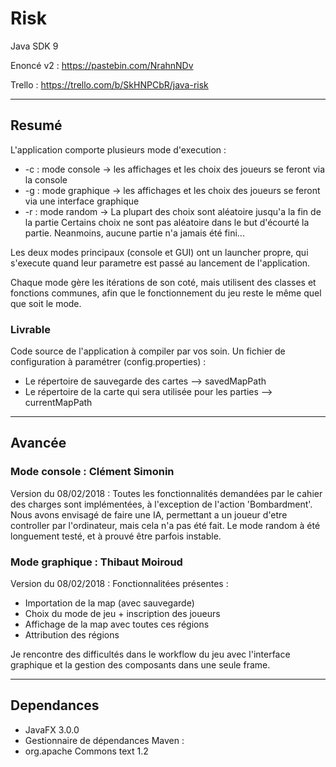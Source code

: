 # Risk

Java SDK 9

Enoncé v2 : https://pastebin.com/NrahnNDv

Trello : https://trello.com/b/SkHNPCbR/java-risk

-------------------------------------------------------------

## Resumé 

L'application comporte plusieurs mode d'execution :
 - -c : mode console -> les affichages et les choix des joueurs se feront via la console
 - -g : mode graphique -> les affichages et les choix des joueurs se feront via une interface graphique
 - -r : mode random -> La plupart des choix sont aléatoire jusqu'a la fin de la partie
        Certains choix ne sont pas aléatoire dans le but d'écourté la partie. Neanmoins, aucune partie n'a jamais été fini...
 
Les deux modes principaux (console et GUI) ont un launcher propre, qui s'execute quand leur parametre est passé au lancement de l'application.

Chaque mode gère les itérations de son coté, mais utilisent des classes et fonctions communes, afin que le fonctionnement du jeu reste le même quel que soit le mode.

### Livrable
Code source de l'application à compiler par vos soin.
Un fichier de configuration à paramétrer (config.properties) :
 * Le répertoire de sauvegarde des cartes --> savedMapPath
 * Le répertoire de la carte qui sera utilisée pour les parties --> currentMapPath

-------------------------------------------------------------

## Avancée

### Mode console : Clément Simonin

Version du 08/02/2018 : 
Toutes les fonctionnalités demandées par le cahier des charges sont implémentées, à l'exception de l'action 'Bombardment'.
Nous avons envisagé de faire une IA, permettant a un joueur d'etre controller par l'ordinateur, mais cela n'a pas été fait.
Le mode random à été longuement testé, et à prouvé être parfois instable. 

### Mode graphique : Thibaut Moiroud

Version du 08/02/2018 : 
Fonctionnalitées présentes :
 - Importation de la map (avec sauvegarde)
 - Choix du mode de jeu + inscription des joueurs
 - Affichage de la map avec toutes ces régions
 - Attribution des régions

Je rencontre des difficultés dans le workflow du jeu avec l'interface graphique et la gestion des composants dans une seule frame.


-------------------------------------------------------------


## Dependances

 - JavaFX 3.0.0
 - Gestionnaire de dépendances Maven :
  - org.apache Commons text 1.2
